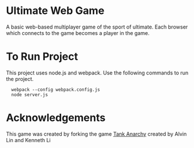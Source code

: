# Ultimate Web Game

A basic web-based multiplayer game of the sport of ultimate. Each browser
which connects to the game becomes a player in the game.


# To Run Project

This project uses node.js and webpack. Use the following commands to run
the project.

```
  webpack --config webpack.config.js
  node server.js
```

# Acknowledgements

This game was created by forking the game [Tank Anarchy](https://github.com/penumbragames/tankanarchy) created by Alvin Lin
and Kenneth Li
